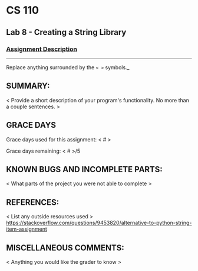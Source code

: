 # CS 110
## Lab 8 - Creating a String Library

### [Assignment Description](https://docs.google.com/document/d/1y_jvdf4tiNYyqNEkz-w9HXeigK8qQ45d-E4J1fvDBXk/edit?usp=sharing)

***

Replace anything surrounded by the `< >` symbols._

## SUMMARY:
 < Provide a short description of your program's functionality. No more than a couple sentences. >

## GRACE DAYS
Grace days used for this assignment: < # >

Grace days remaining: < # >/5

## KNOWN BUGS AND INCOMPLETE PARTS:
 < What parts of the project you were not able to complete >

## REFERENCES:
 < List any outside resources used >
https://stackoverflow.com/questions/9453820/alternative-to-python-string-item-assignment

## MISCELLANEOUS COMMENTS:
 < Anything you would like the grader to know >
